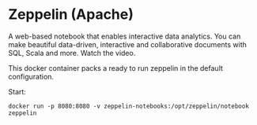 # Zeppelin (Apache)
A web-based notebook that enables interactive data analytics. 
You can make beautiful data-driven, interactive and collaborative documents with SQL, Scala and more.
Watch the video.

This docker container packs a ready to run zeppelin in the default configuration.



Start:

    docker run -p 8080:8080 -v zeppelin-notebooks:/opt/zeppelin/notebook zeppelin
